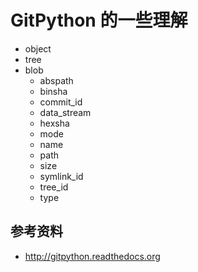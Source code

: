 # GitPython 的一些理解

[annotation]: <id> (a4d577ab-eed3-4257-893a-cf836e975b98)
[annotation]: <status> (protect)
[annotation]: <create_time> (2019-04-27 18:54:00)
[annotation]: <category> (计算机技术)
[annotation]: <tags> (Python|Git)
[annotation]: <comments> (false)


- object
- tree
- blob
    - abspath
    - binsha
    - commit_id
    - data_stream
    - hexsha
    - mode
    - name
    - path
    - size
    - symlink_id
    - tree_id
    - type


## 参考资料

- <http://gitpython.readthedocs.org>